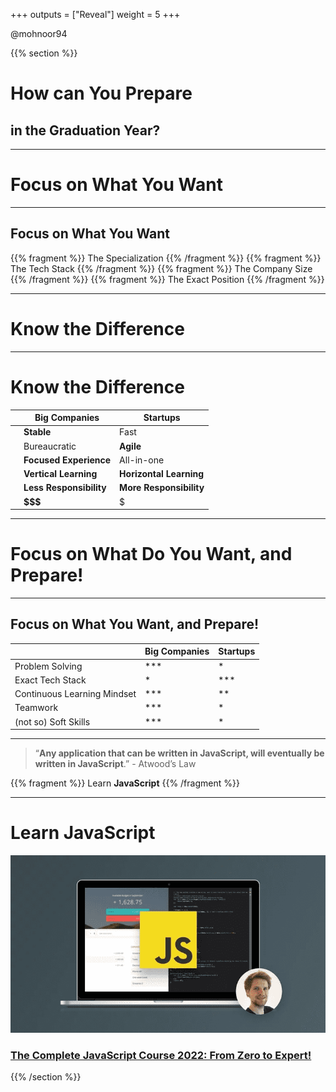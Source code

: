 +++
outputs = ["Reveal"]
weight = 5
+++


<p class="twitter">@mohnoor94</p>

{{% section %}}

# How can You Prepare

## in the Graduation Year?

---

# Focus on What You Want

---

## Focus on What You Want

{{% fragment %}} The Specialization {{% /fragment %}}
{{% fragment %}} The Tech Stack {{% /fragment %}}
{{% fragment %}} The Company Size {{% /fragment %}}
{{% fragment %}} The Exact Position {{% /fragment %}}


---

# Know the Difference

---

# Know the Difference

|     | Big Companies           | Startups                |
|-----|-------------------------|-------------------------|
|     | **Stable**              | Fast                    |
|     | Bureaucratic            | **Agile**               |
|     | **Focused Experience**  | All-in-one              |
|     | **Vertical Learning**   | **Horizontal Learning** |
|     | **Less Responsibility** | **More Responsibility** |
|     | **$$$**                 | $                       |

---

# Focus on What Do You Want, and Prepare!

---

## Focus on What You Want, and Prepare!

|  | Big Companies | Startups |
|--|-----------------------------|------------|
| Problem Solving |       ***       | * |
| Exact Tech Stack | * | *** |
| Continuous Learning Mindset | *** | ** |
| Teamwork | *** | * |
| (not so) Soft Skills | *** | * |

---

>  “**Any application that can be written in JavaScript, will eventually be written in JavaScript**.” - Atwood’s Law

{{% fragment %}} Learn **JavaScript** {{% /fragment %}}

---

# Learn JavaScript
<img class="r-stretch smaller-img" src="pics/js-course.png" alt="The Complete JavaScript Course 2022: From Zero to Expert!">

### [The Complete JavaScript Course 2022: From Zero to Expert!](https://www.udemy.com/course/the-complete-javascript-course/)

{{% /section %}}
